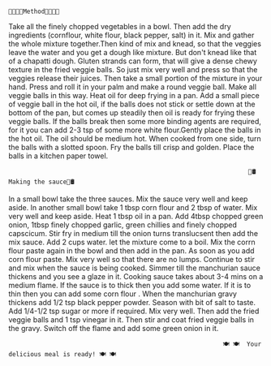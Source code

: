                                                                          👩🏻‍🍳🧆Method👩🏻‍🍳🧆
Take all the finely chopped vegetables in a bowl. Then add the dry ingredients (cornflour, white flour, black pepper, salt) in it. Mix and gather the whole mixture together.Then kind of mix and knead, so that the veggies leave the water and you get a dough like mixture. But don't knead like that of a chapatti dough. Gluten strands can form, that will give a dense chewy texture in the fried veggie balls. So just mix very well and press so that the veggies release their juices. Then take a small portion of the mixture in your hand. Press and roll it in your palm and make a round veggie ball. Make all veggie balls in this way. Heat oil for deep frying in a pan. Add a small piece of veggie ball in the hot oil, if the balls does not stick or settle down at the bottom of the pan, but comes up steadily then oil is ready for frying these veggie balls. If the balls break then some more binding agents are required, for it you can add 2-3 tsp of some more white flour.Gently place the balls in the hot oil. The oil should be medium hot. When cooked from one side, turn the balls with a slotted spoon. Fry the balls till crisp and golden. Place the balls in a kitchen paper towel.

                                                                      🧆🛢Making the sauce🧆🛢
In a small bowl take the three sauces. Mix the sauce very well and keep aside. In another small bowl take 1 tbsp corn flour and 2 tbsp of water. Mix very well and keep 
aside. Heat 1 tbsp oil in a pan. Add 4tbsp chopped green onion, 1tbsp finely chopped garlic, green chillies and finely chopped capscicum. Stir fry in medium till the onion turns translucsent then add the mix sauce. Add 2 cups water. let the mixture come to a boil. Mix the corrn flour paste again in the bowl and then add in the pan. As soon as you add corn flour paste. Mix very well so that there are no lumps. Continue to stir and mix when the sauce is being cooked. Simmer till the manchurian sauce thickens and you see a glaze in it. Cooking sauce takes about 3-4 mins on a medium flame. If the sauce is to thick then you add some water. If it is to thin then you can add some corn flour . When the manchurian gravy thickens add 1/2 tsp black pepper powder. Season with bit of salt to taste. Add 1/4-1/2 tsp sugar or more if required. Mix very well. Then add the fried veggie balls and 1 tsp vinegar in it. Then stir and coat fried veggie balls in the gravy. Switch off the flame and add some green onion in it.
                            
                                                               🍽 🍽  Your delicious meal is ready! 🍽 🍽 
